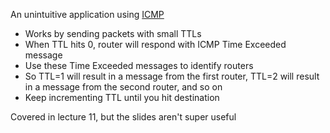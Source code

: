 An unintuitive application using [ICMP](ICMP/ICMP.md)
- Works by sending packets with small TTLs
- When TTL hits 0, router will respond with ICMP Time Exceeded message
- Use these Time Exceeded messages to identify routers
- So TTL=1 will result in a message from the first router, TTL=2 will result in a message from the second router, and so on
- Keep incrementing TTL until you hit destination

Covered in lecture 11, but the slides aren't super useful

